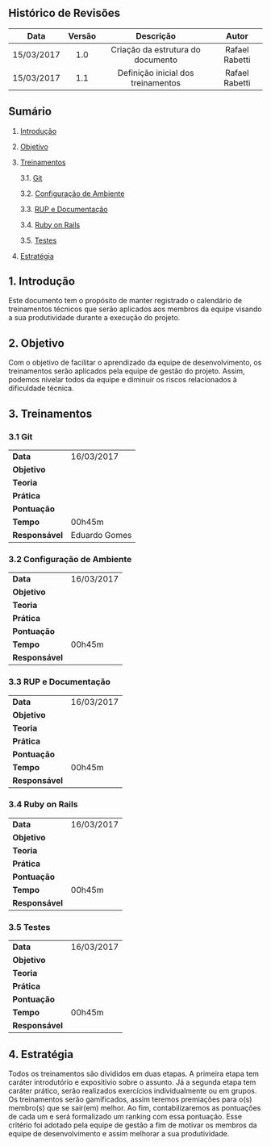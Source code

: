 ## Histórico de Revisões

| Data | Versão | Descrição | Autor |
|:----:|:------:|:---------:|:-----:|
|15/03/2017|1.0|Criação da estrutura do documento|Rafael Rabetti|
|15/03/2017|1.1|Definição inicial dos treinamentos|Rafael Rabetti|

## Sumário
1.   [Introdução](#1-introdução)

2.   [Objetivo](#2-objetivo)

3.   [Treinamentos](#3-treinamentos)

     3.1. [Git](#31-git)

     3.2. [Configuração de Ambiente](#32-configuração-de-ambiente)

     3.3. [RUP e Documentação](#33-rup-e-documentação)

     3.4. [Ruby on Rails](#34-ruby-on-rails)

     3.5. [Testes](#35-testes)

4.   [Estratégia](#4-estratégia) 

## 1. Introdução

Este documento tem o propósito de manter registrado o calendário de treinamentos técnicos que serão aplicados aos membros da equipe visando a sua produtividade durante a execução do projeto.

## 2. Objetivo

Com o objetivo de facilitar o aprendizado da equipe de desenvolvimento, os treinamentos serão aplicados pela equipe de gestão do projeto. Assim, podemos nivelar todos da equipe e diminuir os riscos relacionados à dificuldade técnica.

## 3. Treinamentos

### 3.1 Git

| | |
|-|-|
|**Data**|16/03/2017|
|**Objetivo**||
|**Teoria**||
|**Prática**||
|**Pontuação**||
|**Tempo**|00h45m|
|**Responsável**|Eduardo Gomes|


### 3.2 Configuração de Ambiente

| | |
|-|-|
|**Data**|16/03/2017|
|**Objetivo**||
|**Teoria**||
|**Prática**||
|**Pontuação**||
|**Tempo**|00h45m|
|**Responsável**||

### 3.3 RUP e Documentação

| | |
|-|-|
|**Data**|16/03/2017|
|**Objetivo**||
|**Teoria**||
|**Prática**||
|**Pontuação**||
|**Tempo**|00h45m|
|**Responsável**||

### 3.4 Ruby on Rails

| | |
|-|-|
|**Data**|16/03/2017|
|**Objetivo**||
|**Teoria**||
|**Prática**||
|**Pontuação**||
|**Tempo**|00h45m|
|**Responsável**||

### 3.5 Testes

| | |
|-|-|
|**Data**|16/03/2017|
|**Objetivo**||
|**Teoria**||
|**Prática**||
|**Pontuação**||
|**Tempo**|00h45m|
|**Responsável**||

## 4. Estratégia

Todos os treinamentos são divididos em duas etapas. A primeira etapa tem caráter introdutório e expositivio sobre o assunto. Já a segunda etapa tem caráter prático, serão realizados exercícios individualmente ou em grupos. Os treinamentos serão gamificados, assim teremos premiações para o(s) membro(s) que se sair(em) melhor. Ao fim, contabilizaremos as pontuações de cada um e será formalizado um ranking com essa pontuação. Esse critério foi adotado pela equipe de gestão a fim de motivar os membros da equipe de desenvolvimento e assim melhorar a sua produtividade.
